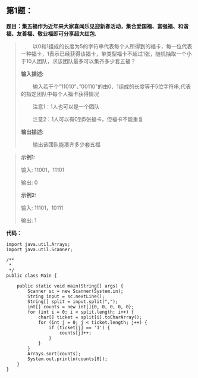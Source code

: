 ## 第1题：
**题目：集五福作为近年来大家喜闻乐见迎新春活动，集合爱国福、富强福、和谐福、友善福、敬业福即可分享超大红包.**
> &nbsp;&nbsp;&nbsp;&nbsp;&nbsp;&nbsp;&nbsp;&nbsp;以0和1组成的长度为5的字符串代表每个人所得到的福卡，每一位代表一种福卡，1表示已经获得该福卡，单类型福卡不超过1张，随机抽取一个小于10人团队，求该团队最多可以集齐多少套五福？
>
> **输入描述:**
>
> &nbsp;&nbsp;&nbsp;&nbsp;&nbsp;&nbsp;&nbsp;&nbsp;输入若干个"11010"、”00110"的由0、1组成的长度等于5位字符串,代表的指定团队中每个人福卡获得情况
>
> &nbsp;&nbsp;&nbsp;&nbsp;&nbsp;&nbsp;&nbsp;&nbsp;注意1：1人也可以是一个团队
>
> &nbsp;&nbsp;&nbsp;&nbsp;&nbsp;&nbsp;&nbsp;&nbsp;注意2：1人可以有0到5张福卡，但福卡不能重复
>
> **输出描述:**
>
> &nbsp;&nbsp;&nbsp;&nbsp;&nbsp;&nbsp;&nbsp;&nbsp;输出该团队能凑齐多少套五福

> **示例1:**
>
> 输入:
> 11001，11101
>
> 输出:
> 0
>
> **示例2:**
>
> 输入:
> 11101，10111
>
> 输出:
> 1

**代码：**
```
import java.util.Arrays;
import java.util.Scanner;
 
/**
 * 
 */
public class Main {
 
    public static void main(String[] args) {
        Scanner sc = new Scanner(System.in);
        String input = sc.nextLine();
        String[] split = input.split(",");
        int[] counts = new int[]{0, 0, 0, 0, 0};
        for (int i = 0; i < split.length; i++) {
            char[] ticket = split[i].toCharArray();
            for (int j = 0; j < ticket.length; j++) {
                if (ticket[j] == '1') {
                    counts[j]++;
                }
            }
        }
        Arrays.sort(counts);
        System.out.println(counts[0]);
    }
}
```